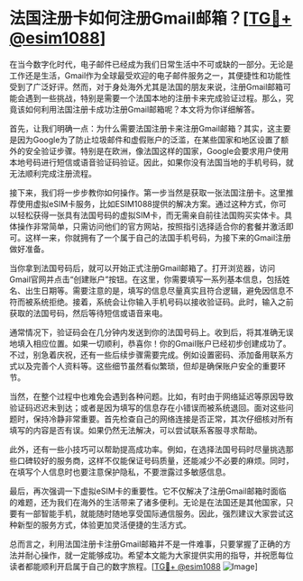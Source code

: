 # 法国注册卡如何注册Gmail邮箱？[[TG💪+ @esim1088](https://t.me/s/esim1088)]

在当今数字化时代，电子邮件已经成为我们日常生活中不可或缺的一部分。无论是工作还是生活，Gmail作为全球最受欢迎的电子邮件服务之一，其便捷性和功能性受到了广泛好评。然而，对于身处海外尤其是法国的朋友来说，注册Gmail邮箱可能会遇到一些挑战，特别是需要一个法国本地的注册卡来完成验证过程。那么，究竟该如何利用法国注册卡成功注册Gmail邮箱呢？本文将为你详细解答。

首先，让我们明确一点：为什么需要法国注册卡来注册Gmail邮箱？其实，这主要是因为Google为了防止垃圾邮件和虚假账户的泛滥，在某些国家和地区设置了额外的安全验证步骤。特别是在欧洲，像法国这样的国家，Google会要求用户使用本地号码进行短信或语音验证码验证。因此，如果你没有法国当地的手机号码，就无法顺利完成注册流程。

接下来，我们将一步步教你如何操作。第一步当然是获取一张法国注册卡。这里推荐使用虚拟eSIM卡服务，比如ESIM1088提供的解决方案。通过这种方式，你可以轻松获得一张具有法国号码的虚拟SIM卡，而无需亲自前往法国购买实体卡。具体操作非常简单，只需访问他们的官方网站，按照指引选择适合你的套餐并激活即可。这样一来，你就拥有了一个属于自己的法国手机号码，为接下来的Gmail注册做好准备。

当你拿到法国号码后，就可以开始正式注册Gmail邮箱了。打开浏览器，访问Gmail官网并点击“创建账户”按钮。在这里，你需要填写一系列基本信息，包括姓名、出生日期等。需要注意的是，填写的信息尽量真实且符合逻辑，避免因信息不符而被系统拒绝。接着，系统会让你输入手机号码以接收验证码。此时，输入之前获取的法国号码，然后等待短信或语音来电。

通常情况下，验证码会在几分钟内发送到你的法国号码上。收到后，将其准确无误地填入相应位置。如果一切顺利，恭喜你！你的Gmail账户已经初步创建成功了。不过，别急着庆祝，还有一些后续步骤需要完成。例如设置密码、添加备用联系方式以及完善个人资料等。这些细节虽然看似繁琐，但却是确保账户安全的重要环节。

当然，在整个过程中也难免会遇到各种问题。比如，有时由于网络延迟等原因导致验证码迟迟未到达；或者是因为填写的信息存在小错误而被系统退回。面对这些问题时，保持冷静非常重要。首先检查自己的网络连接是否正常，其次仔细核对所有填写的内容是否有误。如果仍然无法解决，可以尝试联系客服寻求帮助。

此外，还有一些小技巧可以帮助提高成功率。例如，在选择法国号码时尽量挑选那些口碑较好的服务商，这样不仅能保证号码质量，还能减少不必要的麻烦。同时，在填写个人信息时也要注意保护隐私，不要泄露过多敏感信息。

最后，再次强调一下虚拟eSIM卡的重要性。它不仅解决了注册Gmail邮箱时面临的难题，还为我们在海外的生活带来了诸多便利。无论是在法国还是其他国家，只要有一部智能手机，就能随时随地享受国际通信服务。因此，强烈建议大家尝试这种新型的服务方式，体验更加灵活便捷的生活方式。

总而言之，利用法国注册卡注册Gmail邮箱并不是一件难事，只要掌握了正确的方法并耐心操作，就一定能够成功。希望本文能为大家提供实用的指导，并祝愿每位读者都能顺利开启属于自己的数字旅程。[[TG💪+ @esim1088](https://t.me/s/esim1088) ![Image](https://i.postimg.cc/4NQfJmqS/Snipaste-2025-05-13-00-14-12.png)]
